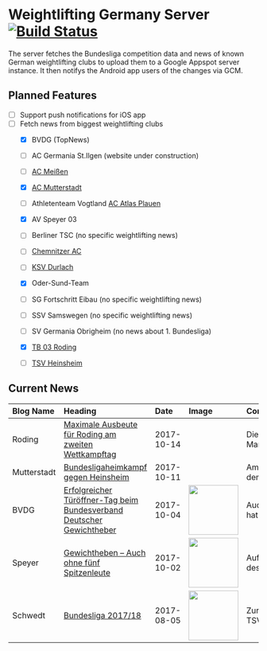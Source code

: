 # Weightlifting Germany Server [![Build Status](https://travis-ci.org/WGierke/weightlifting_germany_server.svg?branch=master)](https://travis-ci.org/WGierke/weightlifting_germany_server)

The server fetches the Bundesliga competition data and news of known German weightlifting clubs to upload them to a Google Appspot server instance.
It then notifys the Android app users of the changes via GCM.

## Planned Features
- [ ] Support push notifications for iOS app  
- [ ] Fetch news from biggest weightlifting clubs
    - [X] BVDG (TopNews)
    - [ ] AC Germania St.Ilgen (website under construction)
    - [ ] [AC Meißen](http://www.ac-meissen.de/index.php?start=1)
    - [X] [AC Mutterstadt](http://www.ac-mutterstadt.de/index.php?start=1)
    - [ ] Athletenteam Vogtland [AC Atlas Plauen](https://acatlas.wordpress.com/)
    - [X] AV Speyer 03
    - [ ] Berliner TSC (no specific weightlifting news)
    - [ ] [Chemnitzer AC](http://chemnitzer-athletenclub.de/aktuelles/news/page/1/)
    - [ ] [KSV Durlach](http://ksvdurlach.de/news?page_n54=1)
    - [X] Oder-Sund-Team
    - [ ] SG Fortschritt Eibau (no specific weightlifting news)
    - [ ] SSV Samswegen (no specific weightlifting news)
    - [ ] SV Germania Obrigheim (no news about 1. Bundesliga)
    - [X] [TB 03 Roding](http://www.tb03-gewichtheben.de/page/1/)
    - [ ] [TSV Heinsheim](http://gewichtheben.tsv-heinsheim.de/index.php?start=1)


## Current News

| Blog Name   | Heading                                                                                                                                                                              | Date       | Image                                                                                                                                        | Content                 |
|:------------|:-------------------------------------------------------------------------------------------------------------------------------------------------------------------------------------|:-----------|:---------------------------------------------------------------------------------------------------------------------------------------------|:------------------------|
| Roding      | [Maximale Ausbeute für Roding am zweiten Wettkampftag](http://www.tb03-gewichtheben.de/2017/10/maximale-ausbeute-fuer-roding-am-zweiten-wettkampftag/)                               | 2017-10-14 |                                                                                                                                              | Die erste Mannschaft... |
| Mutterstadt | [Bundesligaheimkampf gegen Heinsheim](http://www.ac-mutterstadt.de/index.php?start=0&heading=47bf14cf0278f98b41e127df1cc062b61507672800.0)                                           | 2017-10-11 |                                                                                                                                              | Am Samstag, dem 14.1... |
| BVDG        | [Erfolgreicher Türöffner-Tag beim Bundesverband Deutscher Gewichtheber](http://www.german-weightlifting.de/erfolgreicher-tueroeffner-tag-beim-bundesverband-deutscher-gewichtheber/) | 2017-10-04 | <img src='http://www.german-weightlifting.de/wp-content/uploads/2017/10/22219328_715266745330362_1511069781_o.jpg' width='100px'/>           | Auch 2017 hat das Te... |
| Speyer      | [Gewichtheben – Auch ohne fünf Spitzenleute](http://www.av03-speyer.de/2017/10/gewichtheben-auch-ohne-fuenf-spitzenleute/)                                                           | 2017-10-02 | <img src='http://www.av03-speyer.de/wp-content/uploads/2017/10/22104352_1434679669979174_2814484748638687242_o-1024x576.jpg' width='100px'/> | Auftakterfolg des Ti... |
| Schwedt     | [Bundesliga 2017/18](http://gewichtheben.blauweiss65-schwedt.de/?p=7639)                                                                                                             | 2017-08-05 | <img src='http://gewichtheben.blauweiss65-schwedt.de/wp-content/uploads/2017/08/GW-Logo-neu-300x148.jpg' width='100px'/>                     | Zurück zum TSV Blau ... |
